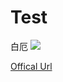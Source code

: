 # Test
白厄
![](https://upload-bbs.miyoushe.com/upload/2025/05/06/288909600/59e56863f305e5aac6932f042a5adddc_4180657551017139115.jpg)

[Offical Url](https://www.miyoushe.com/sr/article/64194823)